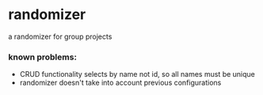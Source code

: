 # randomizer

a randomizer for group projects

### known problems:
- CRUD functionality selects by name not id, so all names must be unique
- randomizer doesn't take into account previous configurations
